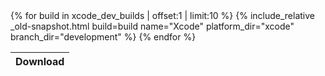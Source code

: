 <table id="osx-builds" class="downloads body-copy">
    <thead>
        <tr>
            <th class="download">Download</th>
        </tr>
    </thead>
    <tbody>
        {% for build in xcode_dev_builds | offset:1 | limit:10 %}
            {% include_relative _old-snapshot.html build=build name="Xcode" platform_dir="xcode" branch_dir="development" %}
        {% endfor %}
    </tbody>
</table>
